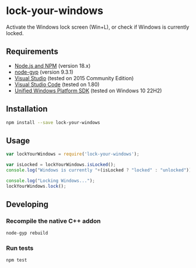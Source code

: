 lock-your-windows
============

Activate the Windows lock screen (Win+L), or check if Windows is currently locked.

## Requirements

- [Node.js and NPM](https://nodejs.org/en/) (version 18.x)
- [node-gyp](https://www.npmjs.com/package/node-gyp) (version 9.3.1)
- [Visual Studio](https://www.visualstudio.com/downloads/) (tested on 2015 Community Edition)
- [Visual Studio Code](https://code.visualstudio.com/download) (tested on 1.80)
- [Unified Windows Platform SDK](https://developer.microsoft.com/en-us/windows/downloads/windows-sdk/) (tested on Windows 10 22H2)

## Installation
```bash
npm install --save lock-your-windows
```

## Usage

```javascript
var lockYourWindows = require('lock-your-windows');

var isLocked = lockYourWindows.isLocked();
console.log("Windows is currently "+(isLocked ? "locked" : "unlocked"));

console.log("Locking Windows...");
lockYourWindows.lock();
```

## Developing

### Recompile the native C++ addon

```bash
node-gyp rebuild
```

### Run tests

```bash
npm test
```